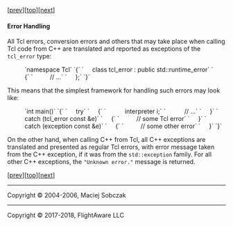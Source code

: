   
[[prev](goodies.html)][[top](index.html)][[next](compiling.html)]  

#### Error Handling  

All Tcl errors, conversion errors and others that may take place when calling Tcl code from C++ are translated and reported as exceptions of the `tcl_error` type:

<div style="margin-left: 40px;">`namespace Tcl`  
`{`  
`     class tcl_error : public std::runtime_error`  
`     {`  
`          // ...`  
`     };`  
`}`  
</div>

This means that the simplest framework for handling such errors may look like:

<div style="margin-left: 40px;">`int main()`  
`{`  
`     try`  
`     {`  
`           interpreter i;`  
`           // ...`  
`     }`  
`     catch (tcl_error const &e)`  
`     {`  
`          // some Tcl error`  
`     }`  
`     catch (exception const &e)`  
`     {`  
`          // some other error`  
`     }`  
`}`  
</div>

On the other hand, when calling C++ from Tcl, all C++ exceptions are translated and presented as regular Tcl errors, with error message taken from the C++ exception, if it was from the `std::exception` family. For all other C++ exceptions, the `"Unknown error."` message is returned.

[[prev](goodies.html)][[top](index.html)][[next](compiling.html)]  

* * *

Copyright © 2004-2006, Maciej Sobczak  

* * *

Copyright © 2017-2018, FlightAware LLC
